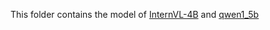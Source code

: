 This folder contains the model of [InternVL-4B](https://huggingface.co/VersusDebias/VersusDebias/tree/main) and [qwen1_5b](https://huggingface.co/VersusDebias/VersusDebias/tree/main)
